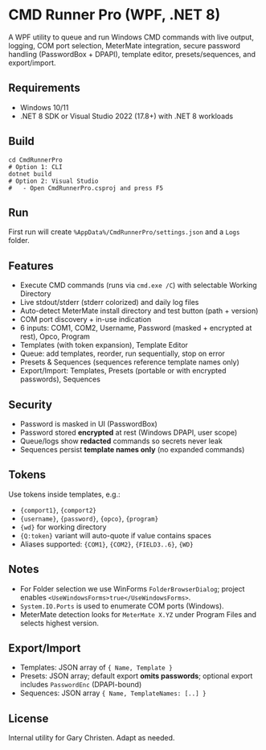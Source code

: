
# CMD Runner Pro (WPF, .NET 8)

A WPF utility to queue and run Windows CMD commands with live output, logging, COM port selection, MeterMate integration, secure password handling (PasswordBox + DPAPI), template editor, presets/sequences, and export/import.

## Requirements
- Windows 10/11
- .NET 8 SDK or Visual Studio 2022 (17.8+) with .NET 8 workloads

## Build
```
cd CmdRunnerPro
# Option 1: CLI
dotnet build
# Option 2: Visual Studio
#   - Open CmdRunnerPro.csproj and press F5
```

## Run
First run will create `%AppData%/CmdRunnerPro/settings.json` and a `Logs` folder.

## Features
- Execute CMD commands (runs via `cmd.exe /C`) with selectable Working Directory
- Live stdout/stderr (stderr colorized) and daily log files
- Auto-detect MeterMate install directory and test button (path + version)
- COM port discovery + in-use indication
- 6 inputs: COM1, COM2, Username, Password (masked + encrypted at rest), Opco, Program
- Templates (with token expansion), Template Editor
- Queue: add templates, reorder, run sequentially, stop on error
- Presets & Sequences (sequences reference template names only)
- Export/Import: Templates, Presets (portable or with encrypted passwords), Sequences

## Security
- Password is masked in UI (PasswordBox)
- Password stored **encrypted** at rest (Windows DPAPI, user scope)
- Queue/logs show **redacted** commands so secrets never leak
- Sequences persist **template names only** (no expanded commands)

## Tokens
Use tokens inside templates, e.g.:
- `{comport1}`, `{comport2}`
- `{username}`, `{password}`, `{opco}`, `{program}`
- `{wd}` for working directory
- `{Q:token}` variant will auto-quote if value contains spaces
- Aliases supported: `{COM1}`, `{COM2}`, `{FIELD3..6}`, `{WD}`

## Notes
- For Folder selection we use WinForms `FolderBrowserDialog`; project enables `<UseWindowsForms>true</UseWindowsForms>`.
- `System.IO.Ports` is used to enumerate COM ports (Windows).
- MeterMate detection looks for `MeterMate X.YZ` under Program Files and selects highest version.

## Export/Import
- Templates: JSON array of `{ Name, Template }`
- Presets: JSON array; default export **omits passwords**; optional export includes `PasswordEnc` (DPAPI-bound)
- Sequences: JSON array `{ Name, TemplateNames: [..] }`

## License
Internal utility for Gary Christen. Adapt as needed.
